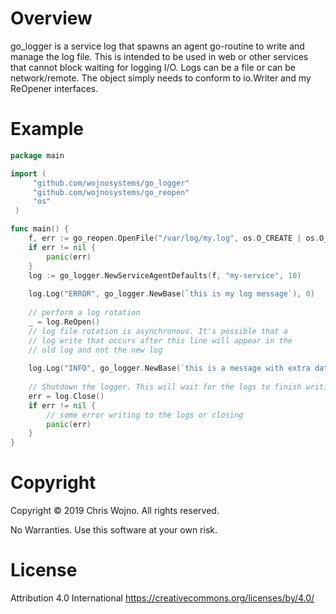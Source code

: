 # Overview

go_logger is a service log that spawns an agent go-routine to write and manage the log file. This is intended to be used in web or other services that cannot block waiting for logging I/O. Logs can be a file or can be network/remote. The object simply needs to conform to io.Writer and my ReOpener interfaces.

# Example

```go
package main

import (	
     "github.com/wojnosystems/go_logger"
     "github.com/wojnosystems/go_reopen"
     "os"
 )

func main() {
	f, err := go_reopen.OpenFile("/var/log/my.log", os.O_CREATE | os.O_APPEND | os.O_WRONLY, 0600)
    if err != nil {
        panic(err)	 
	}
	log := go_logger.NewServiceAgentDefaults(f, "my-service", 10)
	
	log.Log("ERROR", go_logger.NewBase(`this is my log message`), 0)
	
	// perform a log rotation
	_ = log.ReOpen()
	// log file rotation is asynchronous. It's possible that a 
	// log write that occurs after this line will appear in the 
	// old log and not the new log
	
	log.Log("INFO", go_logger.NewBase(`this is a message with extra data`).StreamData("extra_data", "my data. Accepts interface{}, so you can pass whatever you want into this"), 0)
	
	// Shutdown the logger. This will wait for the logs to finish writing
	err = log.Close()
	if err != nil {
		// some error writing to the logs or closing
		panic(err)
	}
}
```

# Copyright

Copyright © 2019 Chris Wojno. All rights reserved.

No Warranties. Use this software at your own risk.

# License

Attribution 4.0 International https://creativecommons.org/licenses/by/4.0/